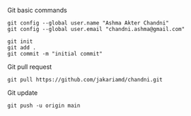 Git basic commands

```
git config --global user.name "Ashma Akter Chandni"
git config --global user.email "chandni.ashma@gmail.com"

git init 
git add .
git commit -m "initial commit"
```
Git pull request 

```
git pull https://github.com/jakariamd/chandni.git
```

Git update

```
git push -u origin main
```

